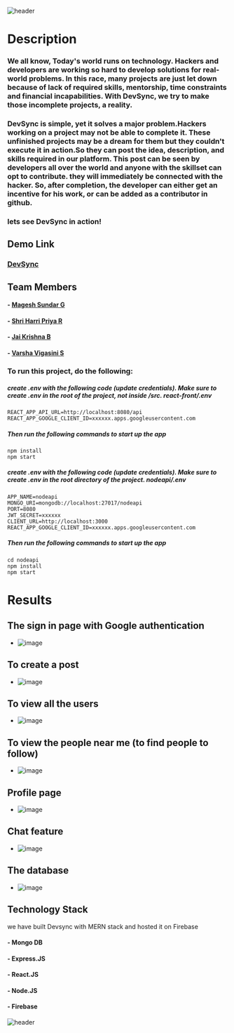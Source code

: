 ![header](https://capsule-render.vercel.app/api?type=waving&color=timeGradient&height=300&section=header&text=DevSync&fontSize=90&animation=fadeIn)

# Description 
### We all know, Today's world runs on technology. Hackers and developers are working so hard to develop solutions for real-world problems. In this race, many projects are just let down because of  lack of required skills, mentorship, time constraints and financial incapabilities. With DevSync, we try to make those incomplete projects, a reality. 

### DevSync is simple, yet it solves a major problem.Hackers working on a project may not be able to complete it. These unfinished projects may be a dream for them but they couldn't execute it in action.So they can post the  idea, description, and skills required in our platform. This post can be seen by developers all over the world and anyone with the skillset can opt to contribute. they will immediately be connected with the hacker. So, after completion, the developer can either get an incentive for his work, or can be added as a contributor in github. 
### lets see DevSync in action!

## Demo Link
### <a href="https://devsync.tech/">DevSync</a>
## Team Members

#### - [Magesh Sundar G](https://github.com/MageshSundarG)
#### - [Shri Harri Priya R](https://github.com/rshriharripriya)
#### - [Jai Krishna B](https://github.com/jaikrish2402)
#### - [Varsha Vigasini S](https://github.com/varsha-vigasini)

### To run this project, do the following:
##### create .env with the following code (update credentials). Make sure to create .env in the root of the project, not inside /src. react-front/.env

```
REACT_APP_API_URL=http://localhost:8080/api
REACT_APP_GOOGLE_CLIENT_ID=xxxxxx.apps.googleusercontent.com
```

##### Then run the following commands to start up the app

```
npm install
npm start
```

##### create .env with the following code (update credentials). Make sure to create .env in the root directory of the project. nodeapi/.env

```
APP_NAME=nodeapi
MONGO_URI=mongodb://localhost:27017/nodeapi
PORT=8080
JWT_SECRET=xxxxxx
CLIENT_URL=http://localhost:3000
REACT_APP_GOOGLE_CLIENT_ID=xxxxxx.apps.googleusercontent.com
```

##### Then run the following commands to start up the app

```
cd nodeapi
npm install
npm start
```
# Results 
## The sign in page with Google authentication 
- ![image](https://user-images.githubusercontent.com/59130186/117199312-ad464600-ae07-11eb-800e-05d0ab1fb78a.png)
## To create a post
- ![image](https://user-images.githubusercontent.com/59130186/117199386-c3ec9d00-ae07-11eb-94b0-afd5a42f28a9.png)
## To view all the users
- ![image](https://user-images.githubusercontent.com/59130186/117199419-ca7b1480-ae07-11eb-93ed-36dc49f14dd9.png)
## To view the people near me (to find people to follow)
- ![image](https://user-images.githubusercontent.com/59130186/117199433-cf3fc880-ae07-11eb-8de8-0cd341694905.png)
## Profile page
- ![image](https://user-images.githubusercontent.com/59130186/117199453-d666d680-ae07-11eb-979f-3f7309491aea.png)
## Chat feature 
- ![image](https://user-images.githubusercontent.com/59130186/117199479-debf1180-ae07-11eb-9454-8197bce02d70.png)
## The database 
- ![image](https://user-images.githubusercontent.com/59130186/117199536-ef6f8780-ae07-11eb-8c18-ac921ec63499.png)

## Technology Stack
we have built Devsync with MERN stack and  hosted it on Firebase 
#### - Mongo DB
#### - Express.JS
#### - React.JS
#### - Node.JS 
#### - Firebase




![header](https://capsule-render.vercel.app/api?type=waving&color=timeGradient&height=100&section=footer&animation=fadeIn)

